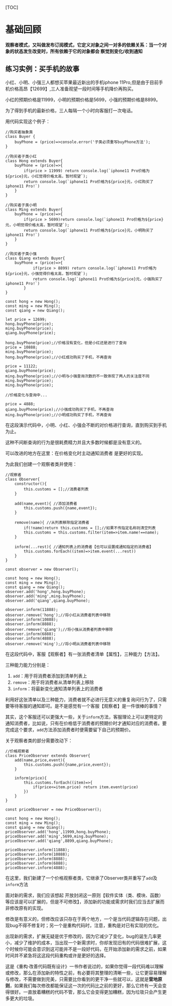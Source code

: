 [TOC]

# 基础回顾
**观察者模式，又叫做发布订阅模式，它定义对象之间一对多的依赖关系：当一个对象的状态发生改变时，所有依赖于它的对象都会 察觉到变化/收到通知**

## 练习实例：买手机的故事
小红、小明、小强三人都想买苹果最近新出的手机iphone 11Pro,但是由于目前手机价格高昂【12699】,三人准备观望一段时间等手机降价再购买。

小红的预期价格是11999，小明的预期价格是5699，小强的预期价格是8899。

为了得到手机的最新价格，三人每隔一个小时向客服打一次电话。

用代码实现这个例子：
```
//购买者抽象类
class Buyer {
    buyPhone = (price)=>console.error('子类必须重写buyPhone方法');
}

//购买者子类小红
class Hong extends Buyer{
    buyPhone = (price)=>{
        if(price > 11999) return console.log(`iphone11 Pro价格为${price}元，小红觉得价格太高，暂时观望`);
        return console.log(`iphone11 Pro价格为${price}元，小红购买了iphone11 Pro!`)
    }
}

//购买者子类小明
class Ming extends Buyer{
    buyPhone = (price)=>{
        if(price > 5699)return console.log(`iphone11 Pro价格为${price}元，小明觉得价格太高，暂时观望`);
        return console.log(`iphone11 Pro价格为${price}元，小明购买了iphone11 Pro!`)
    }
}

//购买者子类小强
class Qiang extends Buyer{
    buyPhone = (price)=>{
            if(price > 8899) return console.log(`iphone11 Pro价格为${price}元，小强觉得价格太高，暂时观望`);
            return console.log(`iphone11 Pro价格为${price}元，小强购买了iphone11 Pro!`)
        }
}

const hong = new Hong();
const ming = new Ming();
const qiang = new Qiang();

let price = 12699;
hong.buyPhone(price);
ming.buyPhone(price);
qiang.buyPhone(price);

hong.buyPhone(price);//价格没有变化，但是小红还是进行了查询
price = 10888;
ming.buyPhone(price);
hong.buyPhone(price);//小红成功购买了手机，不再查询

price = 11122;
qiang.buyPhone(price);
ming.buyPhone(price);//小明与小强查询次数的不一致体现了两人的关注度不同
ming.buyPhone(price);
ming.buyPhone(price);

//价格变化与查询中...

price = 4888;
qiang.buyPhone(price);//小强成功购买了手机，不再查询
ming.buyPhone(price);//小明成功购买了手机，不再查询

```
在这段演示代码中，小明、小红、小强会不断的对价格进行查询，直到购买到手机为止。

这种不间断查询的行为是很耗费精力并且大多数时候都是没有意义的。

可以改进的地方在这里：在价格变化时主动通知消费者 是更好的实现。

为此我们创建一个观察者类并使用：
```
//观察者
class Observer{
    constructor(){
        this.customs = [];//消费者列表
    }
    
    add(name,event){ //添加消费者
        this.customs.push({name,event});
    }
    
    remove(name){ //从列表移除指定消费者
        if(!name)return this.customs = [];//如果不传指定名称则清空列表
        this.customs = this.customs.filter(item=>item.name!==name);
    }
    
    inform(...rest){ //通知列表上的消费者【也可以设置成通知指定的消费者】
        this.customs.forEach((item)=>item.event(...rest))
    }
}

const observer = new Observer();

const hong = new Hong();
const ming = new Ming();
const qiang = new Qiang();
observer.add('hong',hong.buyPhone);
observer.add('ming',ming.buyPhone);
observer.add('qiang',qiang.buyPhone);

observer.inform(11888);
observer.remove('hong');//将小红从消费者列表中移除
observer.inform(10888);
observer.inform(8888);
observer.remove('qiang');//将小强从消费者列表中移除
observer.inform(6888);
observer.inform(4888);
observer.remove('ming');//将小明从消费者列表中移除
```
在这段代码中，客服【观察者】有一张消费者清单【属性】，三种能力【方法】。

三种能力能力分别是：
1. `add`：用于将消费者添加到清单列表上
2. `remove`：用于将消费者从清单列表上移除
3. `inform`：将最新变化通知清单列表上的消费者

利用好这张清单以及三种能力，消费者就不必进行无意义的重复询问行为了，只需要等待客服的通知即可。是不是感觉有一个客服【观察者】是一件很棒的事情？

其实，这个客服还可以更强大一些，关于`inform`方法，客服理论上可以更特定的通知消费者，比如说，只有在价格低于消费者的预期价时才通知对应的消费者。要完成这个要求，`add`方法添加消费者时便需要留下自己的预期价。

关于观察者类的部分需要改动下：
```
//价格观察者
class PriceObserver extends Observer{
    add(name,price,event){ 
        this.customs.push({name,price,event});
    }
    
    inform(price){ 
        this.customs.forEach((item)=>{
            if(price<=item.price) return item.event(price)
        })
    }
}

const priceObserver = new PriceObserver();

const hong = new Hong();
const ming = new Ming();
const qiang = new Qiang();
priceObserver.add('hong',11999,hong.buyPhone);
priceObserver.add('ming',5699,ming.buyPhone);
priceObserver.add('qiang',8899,qiang.buyPhone);

priceObserver.inform(11888);
priceObserver.inform(10888);
priceObserver.inform(8888);
priceObserver.inform(6888);
priceObserver.inform(4888);
```
在这里，我们新建了一个价格观察者类，它继承了Observer类并重写了`add`及`inform`方法

面对新的需求，我们应该想起 开放封闭这一原则【软件实体（类、模块、函数）等应该是可以扩展的，但是不可修改】，添加新的功能或需求时我们应当去扩展而非修改原有的实现。

修改是有意义的，但修改应该只存在于两个地方，一个是当代码逻辑存在问题，出现bug不得不修复时；另一个是重构代码时，注意，重构是对已有实现的优化。

出现新的需求，扩展无疑是优于修改的，因为它减少了变化，bug的诞生几率更小，减少了维护的成本，当出现一个新需求时，你却发现旧有的代码很难扩展，这个时候你可能会意识到这可能并不是一段好代码，在开始添加新的需求之前，如果时间并不紧急将这这段代码重构或许是更好的选择。

这是《重构·改善代码既有设计》一书作者说过的，如果你觉得一段代码难以理解或修改，那么在添加新的特性之前，有必要将其整理的清晰一些，让它更容易理解与修改，不需要做到完美，只需要比你看到的更干净一些就可以，这就是**营地原则**，如果我们每次修改都能保证这一次的代码比之前的更好，那么它终有一天会变得很好。一直放着糟糕的代码不管，那么它会变得更加糟糕，因为垃圾只会产生更多更大的垃圾。
